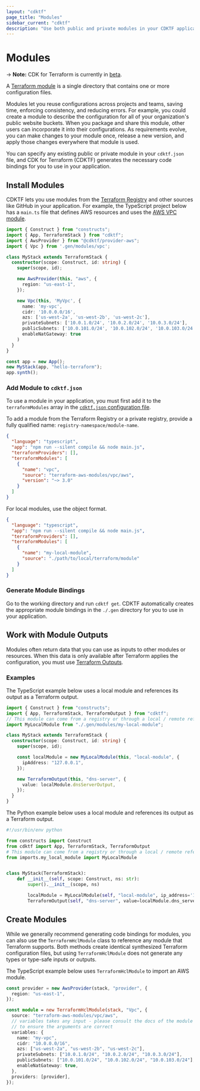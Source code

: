 ```yaml
---
layout: "cdktf"
page_title: "Modules"
sidebar_current: "cdktf"
description: "Use both public and private modules in your CDKTF application to reuse existing configurations."
---
```


# Modules

-> **Note:** CDK for Terraform is currently in [beta](/docs/cdktf/index.html#project-maturity-and-production-readiness).

A [Terraform module](https://www.terraform.io/docs/language/modules/index.html) is a single directory that contains one or more configuration files.

Modules let you reuse configurations across projects and teams, saving time, enforcing consistency, and reducing errors. For example, you could create a module to describe the configuration for all of your organization's public website buckets. When you package and share this module, other users can incorporate it into their configurations. As requirements evolve, you can make changes to your module once, release a new version, and apply those changes everywhere that module is used.

You can specify any existing public or private module in your `cdktf.json` file, and CDK for Terraform (CDKTF) generates the necessary code bindings for you to use in your application.

## Install Modules

CDKTF lets you use modules from the [Terraform Registry](https://registry.terraform.io/) and other sources like GitHub in your application. For example, the TypeScript project below has a `main.ts` file that defines AWS resources and uses the [AWS VPC module](https://registry.terraform.io/modules/terraform-aws-modules/vpc/aws/latest).

```typescript
import { Construct } from "constructs";
import { App, TerraformStack } from "cdktf";
import { AwsProvider } from "@cdktf/provider-aws";
import { Vpc } from '.gen/modules/vpc';

class MyStack extends TerraformStack {
  constructor(scope: Construct, id: string) {
    super(scope, id);

    new AwsProvider(this, "aws", {
      region: "us-east-1",
    });

    new Vpc(this, 'MyVpc', {
      name: 'my-vpc',
      cidr: '10.0.0.0/16',
      azs: ['us-west-2a', 'us-west-2b', 'us-west-2c'],
      privateSubnets: ['10.0.1.0/24', '10.0.2.0/24', '10.0.3.0/24'],
      publicSubnets: ['10.0.101.0/24', '10.0.102.0/24', '10.0.103.0/24'],
      enableNatGateway: true
    )
  }
}

const app = new App();
new MyStack(app, "hello-terraform");
app.synth();

```

### Add Module to `cdktf.json`

To use a module in your application, you must first add it to the `terraformModules` array in the [`cdktf.json` configuration file](/docs/cdktf/create-and-deploy/configuration-file.html).

To add a module from the Terraform Registry or a private registry, provide a fully qualified name: `registry-namespace/module-name`.

```json
{
  "language": "typescript",
  "app": "npm run --silent compile && node main.js",
  "terraformProviders": [],
  "terraformModules": [
    {
      "name": "vpc",
      "source": "terraform-aws-modules/vpc/aws",
      "version": "~> 3.0"
    }
  ]
}
```

For local modules, use the object format.

```json
{
  "language": "typescript",
  "app": "npm run --silent compile && node main.js",
  "terraformProviders": [],
  "terraformModules": [
    {
      "name": "my-local-module",
      "source": "./path/to/local/terraform/module"
    }
  ]
}
```

### Generate Module Bindings

Go to the working directory and run `cdktf get`. CDKTF automatically creates the appropriate module bindings in the `./.gen` directory for you to use in your application.

## Work with Module Outputs

Modules often return data that you can use as inputs to other modules or resources. When this data is only available after Terraform applies the configuration, you must use [Terraform Outputs](/docs/cdktf/concepts/variables-and-outputs.html#outputs).

### Examples

The TypeScript example below uses a local module and references its output as a Terraform output.

```typescript
import { Construct } from "constructs";
import { App, TerraformStack, TerraformOutput } from "cdktf";
// This module can come from a registry or through a local / remote reference
import MyLocalModule from "./.gen/modules/my-local-module";

class MyStack extends TerraformStack {
  constructor(scope: Construct, id: string) {
    super(scope, id);

    const localModule = new MyLocalModule(this, "local-module", {
      ipAddress: "127.0.0.1",
    });

    new TerraformOutput(this, "dns-server", {
      value: localModule.dnsServerOutput,
    });
  }
}
```

The Python example below uses a local module and references its output as a Terraform output.

```python
#!/usr/bin/env python

from constructs import Construct
from cdktf import App, TerraformStack, TerraformOutput
# This module can come from a registry or through a local / remote reference
from imports.my_local_module import MyLocalModule


class MyStack(TerraformStack):
    def __init__(self, scope: Construct, ns: str):
        super().__init__(scope, ns)

        localModule = MyLocalModule(self, "local-module", ip_address='127.0.0.1')
        TerraformOutput(self, "dns-server", value=localModule.dns_server_output)
```

## Create Modules

While we generally recommend generating code bindings for modules, you can also use the `TerraformHclModule` class to reference any module that Terraform supports. Both methods create identical synthesized Terraform configuration files, but using `TerraformHclModule` does not generate any types or type-safe inputs or outputs.

The TypeScript example below uses `TerraformHclModule` to import an AWS module.

```typescript
const provider = new AwsProvider(stack, "provider", {
  region: "us-east-1",
});

const module = new TerraformHclModule(stack, "Vpc", {
  source: "terraform-aws-modules/vpc/aws",
  // variables takes any input - please consult the docs of the module
  // to ensure the arguments are correct
  variables: {
    name: "my-vpc",
    cidr: "10.0.0.0/16",
    azs: ["us-west-2a", "us-west-2b", "us-west-2c"],
    privateSubnets: ["10.0.1.0/24", "10.0.2.0/24", "10.0.3.0/24"],
    publicSubnets: ["10.0.101.0/24", "10.0.102.0/24", "10.0.103.0/24"],
    enableNatGateway: true,
  },
  providers: [provider],
});
```
